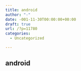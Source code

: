 ```yaml
---
title: android
author: "-"
date: -001-11-30T00:00:00+00:00
draft: true
url: /?p=11780
categories:
  - Uncategorized

---
```

## android
